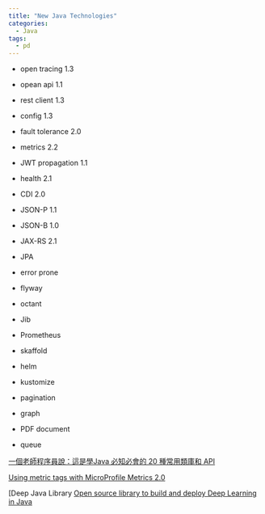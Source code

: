 ```yaml
---
title: "New Java Technologies"
categories:
  - Java
tags:
  - pd
---
```


- open tracing 1.3
- opean api 1.1
- rest client 1.3
- config 1.3
- fault tolerance 2.0
- metrics 2.2
- JWT propagation 1.1
- health 2.1
- CDI 2.0
- JSON-P 1.1
- JSON-B 1.0
- JAX-RS 2.1
- JPA


- error prone
- flyway
- octant
- Jib
- Prometheus
- skaffold
- helm
- kustomize


- pagination
- graph
- PDF document
- queue


[一個老師程序員說：這是學Java 必知必會的 20 種常用類庫和 API](https://www.itread01.com/content/1555480992.html)

[Using metric tags with MicroProfile Metrics 2.0](https://blog.sebastian-daschner.com/entries/metrics-tags-microprofile)

[Deep Java Library
[Open source library to build and deploy Deep Learning in Java](https://www.infoq.cn/article/uia32kfs1y84S1UYWdpW?utm_source=related_read&utm_medium=article)

